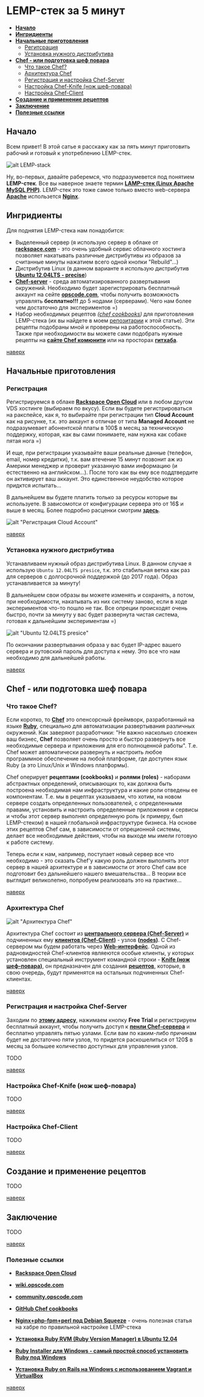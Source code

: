 LEMP-стек за 5 минут
====================

* **[Начало](#%D0%9D%D0%B0%D1%87%D0%B0%D0%BB%D0%BE)**
* **[Ингридиенты](#%D0%98%D0%BD%D0%B3%D1%80%D0%B8%D0%B4%D0%B8%D0%B5%D0%BD%D1%82%D1%8B)**
* **[Начальные приготовления](#%D0%9D%D0%B0%D1%87%D0%B0%D0%BB%D1%8C%D0%BD%D1%8B%D0%B5-%D0%BF%D1%80%D0%B8%D0%B3%D0%BE%D1%82%D0%BE%D0%B2%D0%BB%D0%B5%D0%BD%D0%B8%D1%8F)**
  * [Регитсрация](#%D0%A0%D0%B5%D0%B3%D0%B8%D1%81%D1%82%D1%80%D0%B0%D1%86%D0%B8%D1%8F)
  * [Установка нужного дистрибутива](#%D0%A3%D1%81%D1%82%D0%B0%D0%BD%D0%BE%D0%B2%D0%BA%D0%B0-%D0%BD%D1%83%D0%B6%D0%BD%D0%BE%D0%B3%D0%BE-%D0%B4%D0%B8%D1%81%D1%82%D1%80%D0%B8%D0%B1%D1%83%D1%82%D0%B8%D0%B2%D0%B0)
* **[Chef - или подготовка шеф повара](#chef---%D0%B8%D0%BB%D0%B8-%D0%BF%D0%BE%D0%B4%D0%B3%D0%BE%D1%82%D0%BE%D0%B2%D0%BA%D0%B0-%D1%88%D0%B5%D1%84-%D0%BF%D0%BE%D0%B2%D0%B0%D1%80%D0%B0)**
  * [Что такое Chef?](#%D0%A7%D1%82%D0%BE-%D1%82%D0%B0%D0%BA%D0%BE%D0%B5-chef)
  * [Архитектура Chef](#%D0%90%D1%80%D1%85%D0%B8%D1%82%D0%B5%D0%BA%D1%82%D1%83%D1%80%D0%B0-chef)
  * [Регистрация и настройка Chef-Server](#%D0%A0%D0%B5%D0%B3%D0%B8%D1%81%D1%82%D1%80%D0%B0%D1%86%D0%B8%D1%8F-%D0%B8-%D0%BD%D0%B0%D1%81%D1%82%D1%80%D0%BE%D0%B9%D0%BA%D0%B0-chef-server)
  * [Настройка Chef-Knife (нож шеф-повара)](#%D0%9D%D0%B0%D1%81%D1%82%D1%80%D0%BE%D0%B9%D0%BA%D0%B0-chef-knife-%D0%BD%D0%BE%D0%B6-%D1%88%D0%B5%D1%84-%D0%BF%D0%BE%D0%B2%D0%B0%D1%80%D0%B0)
  * [Настройка Chef-Client](#%D0%9D%D0%B0%D1%81%D1%82%D1%80%D0%BE%D0%B9%D0%BA%D0%B0-chef-client)
* **[Создание и применение рецептов](#%D0%A1%D0%BE%D0%B7%D0%B4%D0%B0%D0%BD%D0%B8%D0%B5-%D0%B8-%D0%BF%D1%80%D0%B8%D0%BC%D0%B5%D0%BD%D0%B5%D0%BD%D0%B8%D0%B5-%D1%80%D0%B5%D1%86%D0%B5%D0%BF%D1%82%D0%BE%D0%B2)**
* **[Заключение](#%D0%97%D0%B0%D0%BA%D0%BB%D1%8E%D1%87%D0%B5%D0%BD%D0%B8%D0%B5)**
* **[Полезные ссылки](#%D0%9F%D0%BE%D0%BB%D0%B5%D0%B7%D0%BD%D1%8B%D0%B5-%D1%81%D1%81%D1%8B%D0%BB%D0%BA%D0%B8)**


## Начало
Всем привет! В этой сатье я расскажу как за пять минут приготовить рабочий и готовый к употреблению LEMP-стек.

![alt LEMP-stack][image-001]

Ну, во-первых, давайте раберемся, что подразумевется под понятием **LEMP-стек**. Все вы наверное знаете термин **[LAMP-стек (Linux Apache MySQL PHP)](http://ru.wikipedia.org/wiki/LAMP)**. LEMP-стек это тоже самое только вместо web-сервера **[Apache](http://ru.wikipedia.org/wiki/Apache)** использется **[Nginx](http://nginx.org/ru/)**.


## Ингридиенты

Для поднятия LEMP-стека нам понадобится:
* Выделенный сервер (я использую сервер в облаке от **[rackspace.com](http://www.rackspace.com/)** - это очень удобный сервис облачного хостинга позволяет накатывать различные дистрибутивы из образов за считанные минуты нажатием всего одной кнопки "Rebuild"...)
* Дистрибутив Linux (в данном варианте я использую дистрибутив **[Ubuntu 12.04LTS - precise](http://ubuntu.ru/get)**)
* **[Chef-server](http://wiki.opscode.com/display/chef/About+Opscode+Chef)** - cреда автоматизированного развертывания окружений. Необходимо будет зарегистрировать бесплатный аккаунт на сейте **[opscode.com](http://www.opscode.com/hosted-chef/)**, чтобы получить возможность управлять **бесплатно!!!** до 5 нодами (серверами). Чего нам более чем достаточно для экспериментов =)
* Набор необходимых рецептов _([chef cookbooks](http://wiki.opscode.com/display/chef/Cookbooks))_ для приготовления LEMP-стека (их вы найдете в моем [репозитарии](https://github.com/uran1980/lemp-stack-in-5-minutes) к этой статье). Эти рецепты подобраны мной и проверены на работоспособность. Также при необходимости вы можете сами подобрать нужные рецепты на **[сайте Chef комюнити](http://community.opscode.com/)** или на просторах **[гитхаба](https://github.com/search?q=chef+cookbooks&ref=commandbar)**.

[наверх](#lemp-%D1%81%D1%82%D0%B5%D0%BA-%D0%B7%D0%B0-5-%D0%BC%D0%B8%D0%BD%D1%83%D1%82)


## Начальные приготовления
### Регистрация
Регистрируемся в облаке **[Rackspace Open Cloud](https://cart.rackspace.com/cloud)** или в любом другом VDS хостинге (выбираем по вкусу). Если вы будете регистрироваться на ракспейсе, как я, то выбирайте при регистрации тип **Cloud Account** как на рисунке, т.к. это аккаунт в отличае от типа **Managed Account** не подразумевает абонентской платы в 100$ в месяц за техническую поддержку, которая, как вы сами понимаете, нам нужна как собаке пятая нога =)

И еще, при регистрации указывайте ваши реальные данные (телефон, email, номер кредитки), т.к. вам втечение 15 минут позвонит аж из Америки менеджер и проверит указанную вами информацию (и естественно на английском...). После того как вы ему все поддтвердите он активирует ваш аккаунт. Это единственное неудобство которое придктся испытать...

В дальнейшем вы будете платить только за ресурсы которые вы используете. В зависомотси от конфигурации сервера это от 16$ и выше в месяц. Более подробно расценки смотрим **[здесь](http://www.rackspace.com/cloud/servers/pricing/)**.

![alt "Регистрация Cloud Account"][image-002]

[наверх](#lemp-%D1%81%D1%82%D0%B5%D0%BA-%D0%B7%D0%B0-5-%D0%BC%D0%B8%D0%BD%D1%83%D1%82)

### Установка нужного дистрибутива
Устанавливаем нужный образ дистрибутива Linux. В данном случае я использую ```Ubuntu 12.04LTS presice```, т.к. это стабильная ветка как раз для серверов с долгосрочной поддержкой (до 2017 года). Образ устанавливается за минуту!

В дальнейшем свои образы вы можете изменять и сохранять, а потом, при необходимости, накатывать из них систему заново, если в ходе экспериментов что-то пошло не так. Все опреции происходят очень быстро, почти за минуту у вас будет развернута чистая система, готовая к дальнейшим экспериментам =)

![alt "Ubuntu 12.04LTS presice"][image-003]

По окончании развертывания образа у вас будет IP-адрес вашего сервера и рутовский пароль для доступа к нему. Это все что нам необходимо для дальнейшей работы.

[наверх](#lemp-%D1%81%D1%82%D0%B5%D0%BA-%D0%B7%D0%B0-5-%D0%BC%D0%B8%D0%BD%D1%83%D1%82)


## Chef - или подготовка шеф повара
### Что такое Chef?
Если коротко, то **[Chef](http://wiki.opscode.com/display/chef/About+Opscode+Chef)** это опенсорсный фреймворк, разработанный на языке **[Ruby](http://ru.wikipedia.org/wiki/Ruby)**, специально для автоматизации развертывания различных окружений. Как заверяют разработчики: "Не важно насколько слоежен ваш бизнес, **Chef** позволяет очень просто и быстро развернуть все необходимые сервера и приложения для его полноценной работы". Т.е. Chef может автоматически развернуть и настроить любое программное обеспечение на любой платформе, где доступен язык Ruby (а это Linux/Unix и Windows платформы).

Chef оперирует **рецептами (cookbooks)** и **ролями (roles)** - наборами абстрактных определений, описывающих то, как должна быть построена необходимая нам инфраструктура и какие роли отведены ее компонентам. Т.е. мы в рецептах указываем, что хотим, на новом сервере создать определенных пользователей, с определенными правами, установить и настроить определенные приложения и сервисы и чтобы этот сервер выполнял определнную роль (к примеру, был LEMP-стеком) в нашей глобальной инфраструктуре бизнеса. На основе этих рецептов Chef сам, в зависимости от опреционной системы, делает все необходимые действия, чтобы на выходе мы имели готовую к работе систему.

Теперь если к нам, например, поступает новый сервер все что необходимо - это сказать Chef'у какую роль должен выполнять этот сервер в нашей архитектуре и в зависимости от этого Chef сам все подготовит без дальнейшего нашего вмешательства...
В теории все выглядит великолепно, попробуем реализовать это на практике...

[наверх](#lemp-%D1%81%D1%82%D0%B5%D0%BA-%D0%B7%D0%B0-5-%D0%BC%D0%B8%D0%BD%D1%83%D1%82)


### Архитектура Chef
![alt "Архитектура Chef"][image-004]

Архитектура Chef состоит из **[центрального сервера (Chef-Server)](http://wiki.opscode.com/display/chef/Chef+Server)** и подчиненных ему **[клиентов (Chef-Client)](http://wiki.opscode.com/display/chef/Chef+Client)** - узлов **([nodes](http://wiki.opscode.com/display/chef/Nodes))**. С Chef-сервером мы будем работать через **[Web-интерфейс](https://manage.opscode.com/)**. Одной из радновидностей Chef-клиентов являеются особые клиенты, у которых установлен специальный инструмент командной строки - **[Knife (нож шеф-повара)](http://wiki.opscode.com/display/chef/Knife)**, он предназначен для создания **[рецептов](http://wiki.opscode.com/display/chef/Cookbooks)**, которые, в свою очередь, будут применятся на остальных подчиненных Chef-клиентах.

[наверх](#lemp-%D1%81%D1%82%D0%B5%D0%BA-%D0%B7%D0%B0-5-%D0%BC%D0%B8%D0%BD%D1%83%D1%82)


### Регистрация и настройка Chef-Server
Заходим по **[этому адресу](http://www.opscode.com/hosted-chef/)**, нажимаем кнопку **Free Trial** и регистрируем бесплатный аккаунт, чтобы получить доступ к **[пенли Chef-сервера](https://manage.opscode.com/)** и бесплатно управлять пятью узлами. Если вам по каким-либо причинам будет не достаточно пяти узлов, то придется раскошелиться от 120$ в месяц за большее количество доступных для управления узлов.

TODO


[наверх](#lemp-%D1%81%D1%82%D0%B5%D0%BA-%D0%B7%D0%B0-5-%D0%BC%D0%B8%D0%BD%D1%83%D1%82)


### Настройка Chef-Knife (нож шеф-повара)
TODO

[наверх](#lemp-%D1%81%D1%82%D0%B5%D0%BA-%D0%B7%D0%B0-5-%D0%BC%D0%B8%D0%BD%D1%83%D1%82)


### Настройка Chef-Client
TODO

[наверх](#lemp-%D1%81%D1%82%D0%B5%D0%BA-%D0%B7%D0%B0-5-%D0%BC%D0%B8%D0%BD%D1%83%D1%82)


## Создание и применение рецептов
TODO

[наверх](#lemp-%D1%81%D1%82%D0%B5%D0%BA-%D0%B7%D0%B0-5-%D0%BC%D0%B8%D0%BD%D1%83%D1%82)


## Заключение
TODO

[наверх](#lemp-%D1%81%D1%82%D0%B5%D0%BA-%D0%B7%D0%B0-5-%D0%BC%D0%B8%D0%BD%D1%83%D1%82)


### Полезные ссылки

* **[Rackspace Open Cloud](http://www.rackspace.com/)**
* **[wiki.opscode.com](http://wiki.opscode.com/display/chef/About+Opscode+Chef)**
* **[community.opscode.com](http://community.opscode.com/)**
* **[GitHub Chef cookbooks](https://github.com/search?q=chef+cookbooks&ref=commandbar)**
* **[Nginx+php-fpm+perl под Debian Squeeze](http://habrahabr.ru/post/164401/)** - очень полезная статья на хабре по правильной настройке LEMP-стека

* **[Установка Ruby RVM (Ruby Version Manager) в Ubuntu 12.04](http://habrahabr.ru/sandbox/49699/)**
* **[Ruby Installer для Windows - самый простой способ установить Ruby под Windows](http://rubyinstaller.org/)**
* **[Установка Ruby on Rails на Windows с использованием Vagrant и VirtualBox](http://nashbridges.me/ruby-windows-bootstrap)**

[наверх](#lemp-%D1%81%D1%82%D0%B5%D0%BA-%D0%B7%D0%B0-5-%D0%BC%D0%B8%D0%BD%D1%83%D1%82)

[image-001]: https://raw.github.com/uran1980/lemp-stack-in-5-minutes/master/images/image-001.jpg "LEMP-стек за 5 минут"
[image-002]: https://raw.github.com/uran1980/lemp-stack-in-5-minutes/master/images/image-002.png "Регистрация на Rackspace Open Cloud"
[image-003]: https://raw.github.com/uran1980/lemp-stack-in-5-minutes/master/images/image-003.png "Развертывание образа дистрибутива Ubuntu 12.04LTS presice"
[image-004]: https://raw.github.com/uran1980/lemp-stack-in-5-minutes/master/images/chef-server-arch.png "Архитектура Chef"

[placeholder]: https://raw.github.com/uran1980/lemp-stack-in-5-minutes/master/images/placeholder.png "placeholder"




